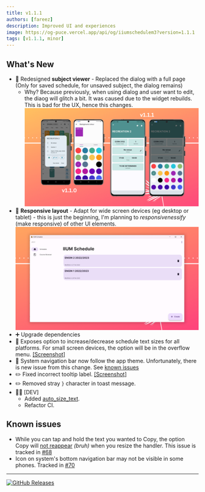 ```yaml
---
title: v1.1.1
authors: [fareez]
description: Improved UI and experiences
image: https://og-puce.vercel.app/api/og/iiumschedulem3?version=1.1.1
tags: [v1.1.1, minor]
---
```


## What's New

- :lipstick: Redesigned **subject viewer** - Replaced the dialog with a full page (Only for saved schedule, for unsaved subject, the dialog remains)
  - Why? Because previously, when using dialog and user want to edit, the diaog will glitch a bit. It was caused due to the widget rebuilds. This is bad for the UX, hence this changes.
  ![Old vs new subject layout](./new-subject-page.png)
- :iphone: **Responsive layout** - Adapt for wide screen devices (eg desktop or tablet) - this is just the beginning, I'm planning to _responsivenessify_ (make responsive) of other UI elements.
  ![responsize home](./responsive-layout.png)
- :heavy_plus_sign: Upgrade dependencies
- :wrench: Exposes option to increase/decrease schedule text sizes for all platforms. For small screen devices, the option will be in the overflow menu. [[Screenshot]](https://imgur.com/vCZesI9.png) 
- :art: System navigation bar now follow the app theme. Unfortunately, there is new issue from this change. See [known issues](#known-issues)
- :pencil2: Fixed incorrect tooltip label. [[Screenshot]](https://user-images.githubusercontent.com/60868965/221734345-efeb125c-823e-438d-adaa-40d1118f64a7.png)
- :pencil2: Removed stray `}` character in toast message.
- :technologist: [DEV]
  - Added [auto_size_text](https://pub.dev/packages/auto_size_text).
  - Refactor CI.

## Known issues

- While you can tap and hold the text you wanted to Copy, the option Copy will [not reappear](https://imgur.com/l123Cjw) _(bruh)_ when you resize the handler. This issue is tracked in [#68](https://github.com/iqfareez/iium_schedule/issues/68)
- Icon on system's bottom navigation bar may not be visible in some phones. Tracked in [#70](https://github.com/iqfareez/iium_schedule/issues/70) 

___
[![GitHub Releases](https://img.shields.io/badge/view%20on%20github-%23121011.svg?style=for-the-badge&logo=github&logoColor=white)](https://github.com/iqfareez/iium_schedule/releases/tag/1.1.1%2B23)